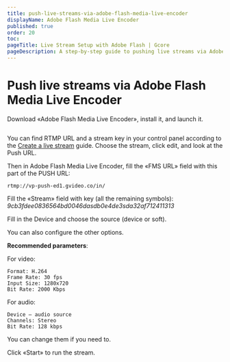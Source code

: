 ```yaml
---
title: push-live-streams-via-adobe-flash-media-live-encoder
displayName: Adobe Flash Media Live Encoder
published: true
order: 20
toc:
pageTitle: Live Stream Setup with Adobe Flash | Gcore
pageDescription: A step-by-step guide to pushing live streams via Adobe Flash Media Live Encoder.
---
```

# Push live streams via Adobe Flash Media Live Encoder

Download «Adobe Flash Media Live Encoder», install it, and launch it.

<img src="https://assets.gcore.pro/docs/streaming-platform/live-streaming/push-live-streams-software/push-live-streams-via-adobe-flash-media-live-encoder/micro.png" alt="">

You can find RTMP URL and a stream key in your control panel according to the <a href="https://gcore.com/docs/streaming-platform/live-streaming/create-a-live-stream" target="_blank">Create a live stream</a> guide. Choose the stream, click edit, and look at the Push URL.

Then in Adobe Flash Media Live Encoder, fill the «FMS URL» field with this part of the PUSH URL: 

```
rtmp://vp-push-ed1.gvideo.co/in/
```

Fill the «Stream» field with key (all the remaining symbols): *9cb3fdee0836564bd0046dasdb0e4de3sda32af712411313*

Fill in the Device and choose the source (device or soft).

You can also configure the other options.

**Recommended parameters**:

For video: 

```
Format: H.264
Frame Rate: 30 fps  
Input Size: 1280x720  
Bit Rate: 2000 Kbps
```

For audio:  

```
Device – audio source
Channels: Stereo
Bit Rate: 128 kbps
```

You can change them if you need to.

Click «Start» to run the stream.
